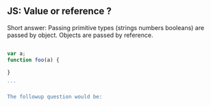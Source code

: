 ## JS: Value or reference ?

Short answer: Passing primitive types (strings numbers booleans) are passed by object. Objects are passed by reference.

````Javascript

var a;
function foo(a) {

}

```

The followup question would be: